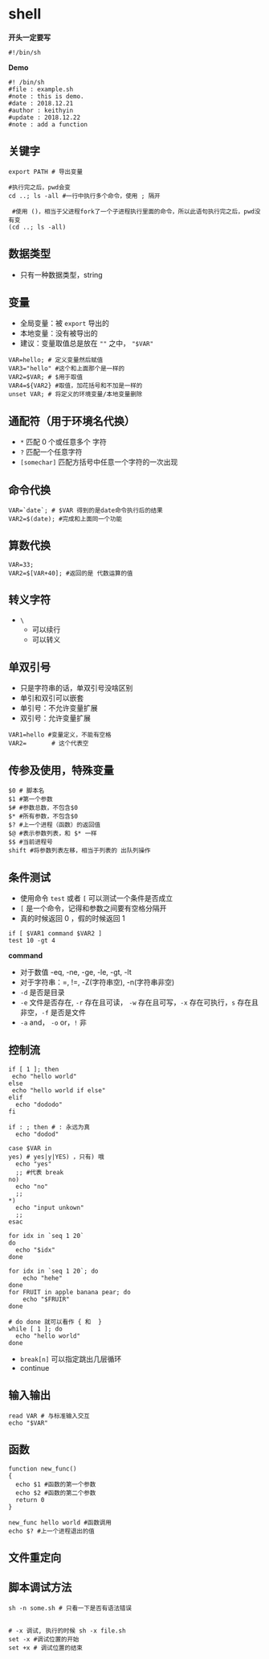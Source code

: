 # shell

**开头一定要写**

```shell
#!/bin/sh
```

**Demo**
```shell
#! /bin/sh
#file : example.sh
#note : this is demo.
#date : 2018.12.21
#author : keithyin
#update : 2018.12.22
#note : add a function
```

## 关键字

```shell
export PATH # 导出变量

#执行完之后，pwd会变
cd ..; ls -all #一行中执行多个命令，使用 ; 隔开

 #使用 ()，相当于父进程fork了一个子进程执行里面的命令，所以此语句执行完之后，pwd没有变
(cd ..; ls -all)
```



## 数据类型

- 只有一种数据类型，string



## 变量

* 全局变量：被 `export` 导出的
* 本地变量：没有被导出的
* 建议：变量取值总是放在 `""` 之中， `"$VAR"`

```shell
VAR=hello; # 定义变量然后赋值
VAR3="hello" #这个和上面那个是一样的
VAR2=$VAR; # $用于取值
VAR4=${VAR2} #取值，加花括号和不加是一样的
unset VAR; # 将定义的环境变量/本地变量删除
```



## 通配符（用于环境名代换）

* `*` 匹配 0 个或任意多个 字符
* `?` 匹配一个任意字符
* `[somechar]` 匹配方括号中任意一个字符的一次出现



## 命令代换

```shell
VAR=`date`; # $VAR 得到的是date命令执行后的结果
VAR2=$(date); #完成和上面同一个功能
```



## 算数代换

```shell
VAR=33;
VAR2=$[VAR+40]; #返回的是 代数运算的值
```



## 转义字符

* `\` 
  * 可以续行
  * 可以转义



## 单双引号

* 只是字符串的话，单双引号没啥区别
* 单引和双引可以嵌套
* 单引号：不允许变量扩展
* 双引号：允许变量扩展

```shell
VAR1=hello #变量定义，不能有空格
VAR2= 		# 这个代表空
```


## 传参及使用，特殊变量
```shell
$0 # 脚本名
$1 #第一个参数
$# #参数总数，不包含$0
$* #所有参数，不包含$0
$? #上一个进程（函数）的返回值
$@ #表示参数列表，和 $* 一样
$$ #当前进程号
shift #将参数列表左移，相当于列表的 出队列操作
```



## 条件测试

- 使用命令 `test` 或者 `[` 可以测试一个条件是否成立
- `[` 是一个命令，记得和参数之间要有空格分隔开
- 真的时候返回 0 ，假的时候返回 1

```shell
if [ $VAR1 command $VAR2 ]
test 10 -gt 4
```

**command**

- 对于数值 -eq, -ne, -ge, -le, -gt, -lt
- 对于字符串：=, !=, -Z(字符串空), -n(字符串非空)
- `-d` 是否是目录
- `-e` 文件是否存在, `-r` 存在且可读， `-w` 存在且可写，`-x` 存在可执行，`s` 存在且非空，`-f` 是否是文件
- `-a` and，  `-o` or，`!` 非



## 控制流

```shell
if [ 1 ]; then
 echo "hello world"
else
 echo "hello world if else"
elif
  echo "dododo"
fi

if : ; then # : 永远为真
  echo "dodod"

case $VAR in 
yes) # yes|y|YES) ，只有) 哦
  echo "yes"
  ;; #代表 break
no)
  echo "no"
  ;;
*)
  echo "input unkown"
  ;;
esac

for idx in `seq 1 20`
do
  echo "$idx"
done

for idx in `seq 1 20`; do
	echo "hehe"
done
for FRUIT in apple banana pear; do
	echo "$FRUIR"
done

# do done 就可以看作 { 和  }
while [ 1 ]; do
  echo "hello world"
done
```



* `break[n]` 可以指定跳出几层循环
* continue



## 输入输出

```shell
read VAR # 与标准输入交互
echo "$VAR"
```





## 函数
```shell
function new_func()
{
  echo $1 #函数的第一个参数
  echo $2 #函数的第二个参数
  return 0
}

new_func hello world #函数调用
echo $? #上一个进程退出的值
```



## 文件重定向



## 脚本调试方法

```shell
sh -n some.sh # 只看一下是否有语法错误


# -x 调试, 执行的时候 sh -x file.sh
set -x #调试位置的开始
set +x # 调试位置的结束
```

